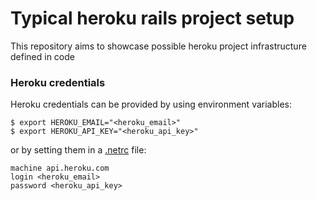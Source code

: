 # Typical heroku rails project setup

This repository aims to showcase possible heroku project infrastructure defined in code

### Heroku credentials

Heroku credentials can be provided by using environment variables:

```
$ export HEROKU_EMAIL="<heroku_email>"
$ export HEROKU_API_KEY="<heroku_api_key>"
```

or by setting them in a [.netrc](https://ec.haxx.se/usingcurl-netrc.html) file:

```
machine api.heroku.com
login <heroku_email>
password <heroku_api_key>
```